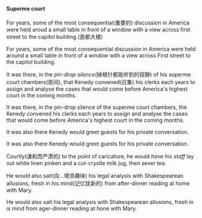 #### Superme court

For years, some of the most consequential(重要的) discussion in America were held aroud a small table in front of a window with a view across first street to the capitol building.(首都大楼)

For years, some of the most consequential discussion in America were held around a small table in front of a window with a view across First street to the capitol building.



It was there, in the *pin-drop silence*(掉根针都能听到的寂静) of his superme court chambers(房间), that Kenedy convened(召集) his clerks each years to assign and analyse the cases that would come before America's highest court in the coming months.

It was there, in the pin-drop silence of the superme court chambers, the Kenedy convened his clerks each years to assign and analyse the cases that would come before America's highest court in the coming months.



It was also there Kenedy would greet guests for his private conversation. 

It was also there Kenedy would greet guests for his private conversation.

Courtly(谦和而严肃的) to the point of caricature, he would *have his staff* lay out white linen pinken and a cut-crystle milk jug, then sever tea. 

He would also salt(向...增添趣味) his legal analysis with Shakespearean allusions, fresh in his mind(记忆犹新的) from after-dinner reading at home with Mary.

He would also salt his legal analysis with Shakespearean allusions, fresh in is mind from ager-dinner reading at hone with Mary.

